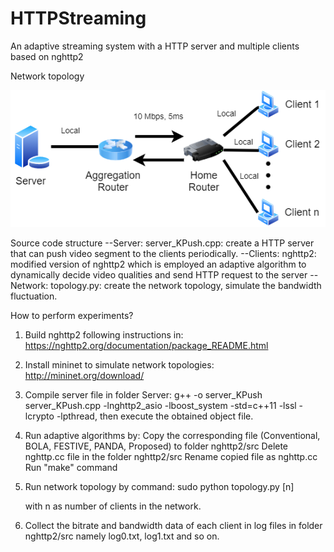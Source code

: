 # HTTPStreaming
An adaptive streaming system with a HTTP server and multiple clients based on nghttp2

Network topology


![alt text](https://github.com/haidang1201/HTTPStreaming/blob/main/Topology.png)

Source code structure
	--Server: server_KPush.cpp: create a HTTP server that can push video segment to the clients periodically.
	--Clients: nghttp2: modified version of nghttp2 which is employed an adaptive algorithm to dynamically decide video qualities and send HTTP request to the server
	--Network: topology.py: create the network topology, simulate the bandwidth fluctuation.


How to perform experiments?


1. Build nghttp2 following instructions in: https://nghttp2.org/documentation/package_README.html

2. Install mininet to simulate network topologies: http://mininet.org/download/

3. Compile server file in folder Server: g++ -o server_KPush server_KPush.cpp -lnghttp2_asio -lboost_system -std=c++11 -lssl -lcrypto -lpthread, then execute the obtained object file.


4. Run adaptive algorithms by:
	Copy the corresponding file (Conventional, BOLA, FESTIVE, PANDA, Proposed) to folder nghttp2/src
	Delete nghttp.cc file in the folder nghttp2/src
	Rename copied file as nghttp.cc
	Run "make" command
5. Run network topology by command:
	sudo python topology.py [n]

	with n as number of clients in the network.
6. Collect the bitrate and bandwidth data of each client in log files in folder nghttp2/src 
namely log0.txt, log1.txt and so on.